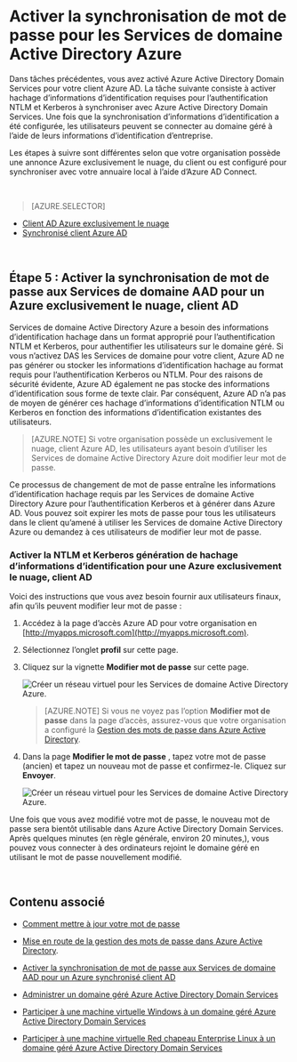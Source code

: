 <properties
    pageTitle="Les Services de domaine Active Directory Azure : Activer la synchronisation de mot de passe | Microsoft Azure"
    description="Prise en main Azure Active Directory Domain Services"
    services="active-directory-ds"
    documentationCenter=""
    authors="mahesh-unnikrishnan"
    manager="stevenpo"
    editor="curtand"/>

<tags
    ms.service="active-directory-ds"
    ms.workload="identity"
    ms.tgt_pltfrm="na"
    ms.devlang="na"
    ms.topic="get-started-article"
    ms.date="09/20/2016"
    ms.author="maheshu"/>

# <a name="enable-password-synchronization-to-azure-ad-domain-services"></a>Activer la synchronisation de mot de passe pour les Services de domaine Active Directory Azure
Dans tâches précédentes, vous avez activé Azure Active Directory Domain Services pour votre client Azure AD. La tâche suivante consiste à activer hachage d’informations d’identification requises pour l’authentification NTLM et Kerberos à synchroniser avec Azure Active Directory Domain Services. Une fois que la synchronisation d’informations d’identification a été configurée, les utilisateurs peuvent se connecter au domaine géré à l’aide de leurs informations d’identification d’entreprise.

Les étapes à suivre sont différentes selon que votre organisation possède une annonce Azure exclusivement le nuage, du client ou est configuré pour synchroniser avec votre annuaire local à l’aide d’Azure AD Connect.

<br>

> [AZURE.SELECTOR]
- [Client AD Azure exclusivement le nuage](active-directory-ds-getting-started-password-sync.md)
- [Synchronisé client Azure AD](active-directory-ds-getting-started-password-sync-synced-tenant.md)

<br>


## <a name="task-5-enable-password-synchronization-to-aad-domain-services-for-a-cloud-only-azure-ad-tenant"></a>Étape 5 : Activer la synchronisation de mot de passe aux Services de domaine AAD pour un Azure exclusivement le nuage, client AD
Services de domaine Active Directory Azure a besoin des informations d’identification hachage dans un format approprié pour l’authentification NTLM et Kerberos, pour authentifier les utilisateurs sur le domaine géré. Si vous n’activez DAS les Services de domaine pour votre client, Azure AD ne pas générer ou stocker les informations d’identification hachage au format requis pour l’authentification Kerberos ou NTLM. Pour des raisons de sécurité évidente, Azure AD également ne pas stocke des informations d’identification sous forme de texte clair. Par conséquent, Azure AD n’a pas de moyen de générer ces hachage d’informations d’identification NTLM ou Kerberos en fonction des informations d’identification existantes des utilisateurs.

> [AZURE.NOTE] Si votre organisation possède un exclusivement le nuage, client Azure AD, les utilisateurs ayant besoin d’utiliser les Services de domaine Active Directory Azure doit modifier leur mot de passe.

Ce processus de changement de mot de passe entraîne les informations d’identification hachage requis par les Services de domaine Active Directory Azure pour l’authentification Kerberos et à générer dans Azure AD. Vous pouvez soit expirer les mots de passe pour tous les utilisateurs dans le client qu’amené à utiliser les Services de domaine Active Directory Azure ou demandez à ces utilisateurs de modifier leur mot de passe.


### <a name="enable-ntlm-and-kerberos-credential-hash-generation-for-a-cloud-only-azure-ad-tenant"></a>Activer la NTLM et Kerberos génération de hachage d’informations d’identification pour une Azure exclusivement le nuage, client AD
Voici des instructions que vous avez besoin fournir aux utilisateurs finaux, afin qu’ils peuvent modifier leur mot de passe :

1. Accédez à la page d’accès Azure AD pour votre organisation en [http://myapps.microsoft.com](http://myapps.microsoft.com).

2. Sélectionnez l’onglet **profil** sur cette page.

3. Cliquez sur la vignette **Modifier mot de passe** sur cette page.

    ![Créer un réseau virtuel pour les Services de domaine Active Directory Azure.](./media/active-directory-domain-services-getting-started/user-change-password.png)

    > [AZURE.NOTE] Si vous ne voyez pas l’option **Modifier mot de passe** dans la page d’accès, assurez-vous que votre organisation a configuré la [Gestion des mots de passe dans Azure Active Directory](../active-directory/active-directory-passwords-getting-started.md).

4. Dans la page **Modifier le mot de passe** , tapez votre mot de passe (ancien) et tapez un nouveau mot de passe et confirmez-le. Cliquez sur **Envoyer**.

    ![Créer un réseau virtuel pour les Services de domaine Active Directory Azure.](./media/active-directory-domain-services-getting-started/user-change-password2.png)

Une fois que vous avez modifié votre mot de passe, le nouveau mot de passe sera bientôt utilisable dans Azure Active Directory Domain Services. Après quelques minutes (en règle générale, environ 20 minutes,), vous pouvez vous connecter à des ordinateurs rejoint le domaine géré en utilisant le mot de passe nouvellement modifié.

<br>

## <a name="related-content"></a>Contenu associé

- [Comment mettre à jour votre mot de passe](../active-directory/active-directory-passwords-update-your-own-password.md)

- [Mise en route de la gestion des mots de passe dans Azure Active Directory](../active-directory/active-directory-passwords-getting-started.md).

- [Activer la synchronisation de mot de passe aux Services de domaine AAD pour un Azure synchronisé client AD](active-directory-ds-getting-started-password-sync-synced-tenant.md)

- [Administrer un domaine géré Azure Active Directory Domain Services](active-directory-ds-admin-guide-administer-domain.md)

- [Participer à une machine virtuelle Windows à un domaine géré Azure Active Directory Domain Services](active-directory-ds-admin-guide-join-windows-vm.md)

- [Participer à une machine virtuelle Red chapeau Enterprise Linux à un domaine géré Azure Active Directory Domain Services](active-directory-ds-admin-guide-join-rhel-linux-vm.md)
